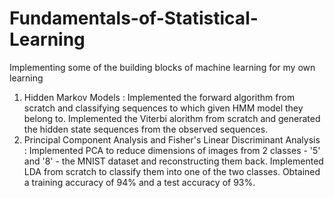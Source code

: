 # Fundamentals-of-Statistical-Learning
Implementing some of the building blocks of machine learning for my own learning
1. Hidden Markov Models :
   Implemented the forward algorithm from scratch and classifying sequences to which given HMM model they belong to. 
   Implemented the Viterbi alorithm from scratch and generated the hidden state sequences from the observed sequences. 
2. Principal Component Analysis and Fisher's Linear Discriminant Analysis : 
   Implemented PCA to reduce dimensions of images from 2 classes - '5' and '8' - the MNIST dataset and reconstructing them back. 
   Implemented LDA from scratch to classify them into one of the two classes. Obtained a training accuracy of 94% and a test accuracy of  93%. 
